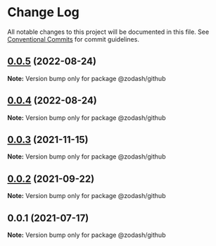 # Change Log

All notable changes to this project will be documented in this file.
See [Conventional Commits](https://conventionalcommits.org) for commit guidelines.

## [0.0.5](https://github.com/zcorky/zodash/compare/@zodash/github@0.0.4...@zodash/github@0.0.5) (2022-08-24)

**Note:** Version bump only for package @zodash/github





## [0.0.4](https://github.com/zcorky/zodash/compare/@zodash/github@0.0.3...@zodash/github@0.0.4) (2022-08-24)

**Note:** Version bump only for package @zodash/github





## [0.0.3](https://github.com/zcorky/zodash/compare/@zodash/github@0.0.2...@zodash/github@0.0.3) (2021-11-15)

**Note:** Version bump only for package @zodash/github





## [0.0.2](https://github.com/zcorky/zodash/compare/@zodash/github@0.0.1...@zodash/github@0.0.2) (2021-09-22)

**Note:** Version bump only for package @zodash/github





## 0.0.1 (2021-07-17)

**Note:** Version bump only for package @zodash/github
